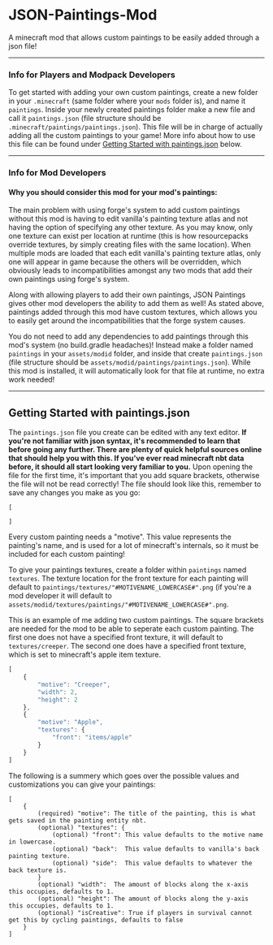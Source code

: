 # JSON-Paintings-Mod
A minecraft mod that allows custom paintings to be easily added through a json file!

---

### Info for Players and Modpack Developers
To get started with adding your own custom paintings, create a new folder in your `.minecraft` (same folder where your `mods` folder is), and name it `paintings`.
Inside your newly created paintings folder make a new file and call it `paintings.json` (file structure should be `.minecraft/paintings/paintings.json`). This file will be in charge of actually adding all the custom paintings to your game! More info about how to use this file can be found under [Getting Started with paintings.json](https://github.com/jbredwards/JSON-Paintings-Mod#getting-started-with-paintingsjson) below.

---

### Info for Mod Developers
#### Why you should consider this mod for your mod's paintings:
The main problem with using forge's system to add custom paintings without this mod is having to edit vanilla's painting texture atlas and not having the option of specifying any other texture. As you may know, only one texture can exist per location at runtime (this is how resourcepacks override textures, by simply creating files with the same location). When multiple mods are loaded that each edit vanilla's painting texture atlas, only one will appear in game because the others will be overridden, which obviously leads to incompatibilities amongst any two mods that add their own paintings using forge's system.

Along with allowing players to add their own paintings, JSON Paintings gives other mod developers the ability to add them as well! As stated above, paintings added through this mod have custom textures, which allows you to easily get around the incompatibilities that the forge system causes.

You do not need to add any dependencies to add paintings through this mod's system (no build.gradle headaches)! Instead make a folder named `paintings` in your `assets/modid` folder, and inside that create `paintings.json` (file structure should be `assets/modid/paintings/paintings.json`). While this mod is installed, it will automatically look for that file at runtime, no extra work needed!

---

## Getting Started with paintings.json
The `paintings.json` file you create can be edited with any text editor. **If you're not familiar with json syntax, it's recommended to learn that before going any further. There are plenty of quick helpful sources online that should help you with this. If you've ever read minecraft nbt data before, it should all start looking very familiar to you.** Upon opening the file for the first time, it's important that you add square brackets, otherwise the file will not be read correctly! The file should look like this, remember to save any changes you make as you go:
```
[

]
```
Every custom painting needs a "motive". This value represents the painting's name, and is used for a lot of minecraft's internals, so it must be included for each custom painting!

To give your paintings textures, create a folder within `paintings` named `textures`. The texture location for the front texture for each painting will default to `paintings/textures/"#MOTIVENAME_LOWERCASE#".png` (if you're a mod developer it will default to `assets/modid/textures/paintings/"#MOTIVENAME_LOWERCASE#".png`.

This is an example of me adding two custom paintings. The square brackets are needed for the mod to be able to seperate each custom painting.
The first one does not have a specified front texture, it will default to `textures/creeper`. The second one does have a specified front texture, which is set to minecraft's apple item texture.
```js
[
    {
        "motive": "Creeper",
        "width": 2,
        "height": 2
    },
    {
        "motive": "Apple",
        "textures": {
            "front": "items/apple"
        }
    }
]
```
The following is a summery which goes over the possible values and customizations you can give your paintings:
```
[
    {
        (required) "motive": The title of the painting, this is what gets saved in the painting entity nbt.
        (optional) "textures": {
            (optional) "front": This value defaults to the motive name in lowercase.
            (optional) "back":  This value defaults to vanilla's back painting texture.
            (optional) "side":  This value defaults to whatever the back texture is.
        }
        (optional) "width":  The amount of blocks along the x-axis this occupies, defaults to 1.
        (optional) "height": The amount of blocks along the y-axis this occupies, defaults to 1.
        (optional) "isCreative": True if players in survival cannot get this by cycling paintings, defaults to false
    }
]
```
